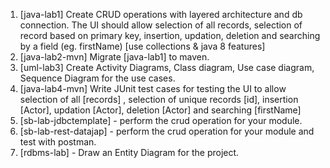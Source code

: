 1. [java-lab1] Create CRUD operations with layered architecture and db connection.
   The UI should allow selection of all records, selection of record based on primary key, insertion, updation, deletion and searching by a field (eg. firstName)
   [use collections & java 8 features]
2. [java-lab2-mvn] Migrate [java-lab1] to maven.
3. [uml-lab3] Create Activity Diagrams, Class diagram, Use case diagram, Sequence Diagram for the use cases.
4. [java-lab4-mvn] Write JUnit test cases for testing the UI to allow selection of all [records<Actors>] , selection of unique records [id<ActorId>], insertion [Actor], updation [Actor], deletion [Actor] and searching [firstName]
5. [sb-lab-jdbctemplate] - perform the crud operation for your module.
6. [sb-lab-rest-datajap] - perform the crud operation for your module and test with postman.
7. [rdbms-lab] - Draw an Entity Diagram for the project.